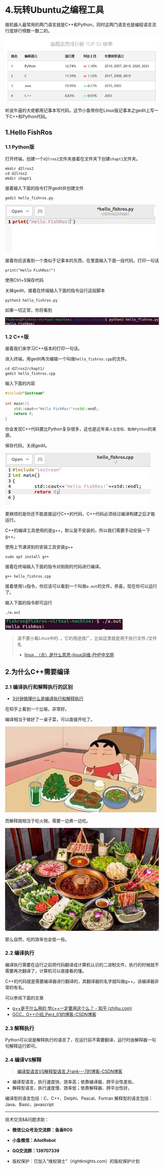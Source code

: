 # 4.玩转Ubuntu之编程工具

做机器人最常用的两门语言就是C++和Python，同时这两门语言也是编程语言流行度排行榜数一数二的。

![image-20220602004545523](4.玩转Ubuntu之编程工具/imgs/image-20220602004545523.png)

听说牛逼的大佬都用记事本写代码，这节小鱼带你在Linux版记事本之gedit上写一下C++和Python代码。

## 1.Hello FishRos

### 1.1 Python版

打开终端，创建一个`d2lros2`文件夹接着在文件夹下创建`chapt1`文件夹。

```shell
mkdir d2lros2
cd d2lros2
mkdir chapt1
```

接着输入下面的指令打开gedit并创建文件

```
gedit hello_fishros.py
```

![image-20220602004014904](4.玩转Ubuntu之编程工具/imgs/image-20220602004014904.png)

接着你应该看到一个类似于记事本的东西，在里面输入下面一段代码，打印一句话

```
print("Hello FishRos!")
```

使用Ctrl+S保存代码

关掉gedit，接着在终端输入下面的指令运行这段脚本

```
python3 hello_fishros.py
```

如果一切正常，你将看到

![image-20220602003959225](4.玩转Ubuntu之编程工具/imgs/image-20220602003959225.png)

### 1.2 C++版

接着我们来学习C++版本的打印一句话。

进入终端，用gedit再次编辑一个叫做`hello_fishros.cpp`的文件。

```shell
cd d2lros2/chapt1/
gedit hello_fishros.cpp
```

输入下面的内容

```c++
#include"iostream"

int main(){
    std::cout<<"Hello FishRos!"<<std::endl;
    return 0;
}
```

你会发现C++代码要比Python复杂很多，这也是近年来`人生苦短，我用Python`的来源。

保存代码，关闭gedit。

![image-20220602001924041](4.玩转Ubuntu之编程工具/imgs/image-20220602001924041.png)

更麻烦的是你还不能直接运行C++的代码，C++代码必须经过编译构建之后才能运行。

C++的编译工具使用的是g++，默认是不安装的，所以我们需要手动安装一下g++。

使用上节课讲到的安装工具安装g++

```
sudo apt install g++
```

接着在终端输入下面的指令对刚刚的代码进行编译。

```
g++ hello_fishros.cpp
```

接着使用`ls`指令，你应该可以看到一个叫做`a.out`的文件。恭喜，现在你可以运行了。

输入下面的指令即可运行

```
./a.out
```

![image-20220602003519710](4.玩转Ubuntu之编程工具/imgs/image-20220602003519710.png)

> 请不要小看Linux中的`.`，它的用途很广，比如这里就是用于执行文件./文件名
>
> - [linux .（点）是什么意思-linux运维-PHP中文网](https://www.php.cn/linux-434268.html)



## 2.为什么C++需要编译

### 2.1 编译执行和解释执行的区别

- [3分钟搞懂什么是编译执行和解释执行](https://cloud.tencent.com/developer/article/1894284)

在知乎上看到一个比喻，非常好。

编译相当于做好了一桌子菜，可以直接开吃了。

![img](4.玩转Ubuntu之编程工具/imgs/1620.jpeg)

而解释就相当于吃火锅，需要一边煮一边吃。

![img](4.玩转Ubuntu之编程工具/imgs/1620-16541024020071.jpeg)

那么自然，吃的效率也会低一些。

### 2.2 编译执行

编译执行需要在运行之前把代码翻译成计算机认识的二进制文件，执行的时候就不需要再次翻译了，计算机可以直接看的懂。

C++的代码就是需要编译器进行翻译的，其翻译器的名字就叫做g++，该编译器非常的有名。

可以参阅下面的文章

- [g++是干什么用的 学c++一定要用这个么？ - 知乎 (zhihu.com)](https://www.zhihu.com/question/389406095)
- [GCC，G++介绍_Perz_01的博客-CSDN博客](https://blog.csdn.net/qq_24898229/article/details/124355442)



### 2.3 解释执行

Python可以说是解释执行的语言了，在运行前不需要翻译，运行时由解释器一句句解释运行即可。



### 2.4 编译VS解释

> [编译型语言VS解释型语言_Frank---7的博客-CSDN博客](https://blog.csdn.net/qq_45783660/article/details/119451738)

- 编译型语言，执行速度快、效率高；依靠编译器、跨平台性差些。
- 解释型语言，执行速度慢、效率低；依靠解释器、跨平台性好。

编译型的语言包括：C、C++、Delphi、Pascal、Fortran
解释型的语言包括：Java、Basic、javascript




--------------

技术交流&&问题求助：

- **微信公众号及交流群：鱼香ROS**
- **小鱼微信：AiIotRobot**
- **QQ交流群：139707339**

- 版权保护：已加入“维权骑士”（rightknights.com）的版权保护计划